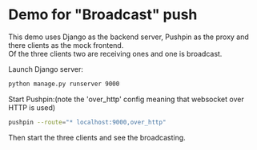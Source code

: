 # Demo for "Broadcast" push

This demo uses Django as the backend server, Pushpin as the proxy and there clients as the mock frontend.  
Of the three clients two are receiving ones and one is broadcast.


Launch Django server:
```sh
python manage.py runserver 9000
```

Start Pushpin:(note the 'over_http' config meaning that websocket over HTTP is used)
```sh
pushpin --route="* localhost:9000,over_http"
```

Then start the three clients and see the broadcasting.
